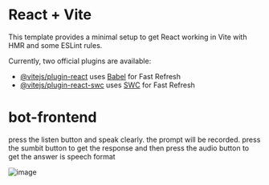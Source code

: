 # React + Vite

This template provides a minimal setup to get React working in Vite with HMR and some ESLint rules.

Currently, two official plugins are available:

- [@vitejs/plugin-react](https://github.com/vitejs/vite-plugin-react/blob/main/packages/plugin-react/README.md) uses [Babel](https://babeljs.io/) for Fast Refresh
- [@vitejs/plugin-react-swc](https://github.com/vitejs/vite-plugin-react-swc) uses [SWC](https://swc.rs/) for Fast Refresh
# bot-frontend

press the listen button and speak clearly. the prompt will be recorded.
press the sumbit button to get the response and then press the audio button to get the answer is speech format

![image](https://github.com/user-attachments/assets/7ba197bc-08ef-4456-81ce-4749f9a5f680)

